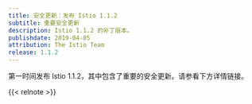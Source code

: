 ```yaml
---
title: 安全更新：发布 Istio 1.1.2
subtitle: 重要安全更新
description: Istio 1.1.2 的补丁版本。
publishdate: 2019-04-05
attribution: The Istio Team
release: 1.1.2
---
```


第一时间发布 Istio 1.1.2，其中包含了重要的安全更新。请参看下方详情链接。

{{< relnote >}}
